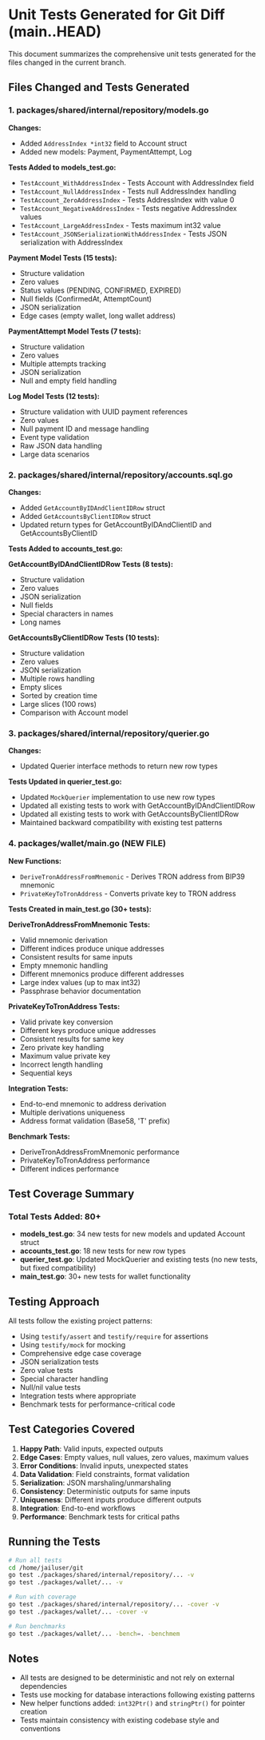 # Unit Tests Generated for Git Diff (main..HEAD)

This document summarizes the comprehensive unit tests generated for the files changed in the current branch.

## Files Changed and Tests Generated

### 1. packages/shared/internal/repository/models.go

**Changes:**
- Added `AddressIndex *int32` field to Account struct
- Added new models: Payment, PaymentAttempt, Log

**Tests Added to models_test.go:**
- `TestAccount_WithAddressIndex` - Tests Account with AddressIndex field
- `TestAccount_NullAddressIndex` - Tests null AddressIndex handling
- `TestAccount_ZeroAddressIndex` - Tests AddressIndex with value 0
- `TestAccount_NegativeAddressIndex` - Tests negative AddressIndex values
- `TestAccount_LargeAddressIndex` - Tests maximum int32 value
- `TestAccount_JSONSerializationWithAddressIndex` - Tests JSON serialization with AddressIndex

**Payment Model Tests (15 tests):**
- Structure validation
- Zero values
- Status values (PENDING, CONFIRMED, EXPIRED)
- Null fields (ConfirmedAt, AttemptCount)
- JSON serialization
- Edge cases (empty wallet, long wallet address)

**PaymentAttempt Model Tests (7 tests):**
- Structure validation
- Zero values
- Multiple attempts tracking
- JSON serialization
- Null and empty field handling

**Log Model Tests (12 tests):**
- Structure validation with UUID payment references
- Zero values
- Null payment ID and message handling
- Event type validation
- Raw JSON data handling
- Large data scenarios

### 2. packages/shared/internal/repository/accounts.sql.go

**Changes:**
- Added `GetAccountByIDAndClientIDRow` struct
- Added `GetAccountsByClientIDRow` struct
- Updated return types for GetAccountByIDAndClientID and GetAccountsByClientID

**Tests Added to accounts_test.go:**

**GetAccountByIDAndClientIDRow Tests (8 tests):**
- Structure validation
- Zero values
- JSON serialization
- Null fields
- Special characters in names
- Long names

**GetAccountsByClientIDRow Tests (10 tests):**
- Structure validation
- Zero values  
- JSON serialization
- Multiple rows handling
- Empty slices
- Sorted by creation time
- Large slices (100 rows)
- Comparison with Account model

### 3. packages/shared/internal/repository/querier.go

**Changes:**
- Updated Querier interface methods to return new row types

**Tests Updated in querier_test.go:**
- Updated `MockQuerier` implementation to use new row types
- Updated all existing tests to work with GetAccountByIDAndClientIDRow
- Updated all existing tests to work with GetAccountsByClientIDRow
- Maintained backward compatibility with existing test patterns

### 4. packages/wallet/main.go (NEW FILE)

**New Functions:**
- `DeriveTronAddressFromMnemonic` - Derives TRON address from BIP39 mnemonic
- `PrivateKeyToTronAddress` - Converts private key to TRON address

**Tests Created in main_test.go (30+ tests):**

**DeriveTronAddressFromMnemonic Tests:**
- Valid mnemonic derivation
- Different indices produce unique addresses
- Consistent results for same inputs
- Empty mnemonic handling
- Different mnemonics produce different addresses
- Large index values (up to max int32)
- Passphrase behavior documentation

**PrivateKeyToTronAddress Tests:**
- Valid private key conversion
- Different keys produce unique addresses
- Consistent results for same key
- Zero private key handling
- Maximum value private key
- Incorrect length handling
- Sequential keys

**Integration Tests:**
- End-to-end mnemonic to address derivation
- Multiple derivations uniqueness
- Address format validation (Base58, 'T' prefix)

**Benchmark Tests:**
- DeriveTronAddressFromMnemonic performance
- PrivateKeyToTronAddress performance
- Different indices performance

## Test Coverage Summary

### Total Tests Added: 80+

- **models_test.go**: 34 new tests for new models and updated Account struct
- **accounts_test.go**: 18 new tests for new row types
- **querier_test.go**: Updated MockQuerier and existing tests (no new tests, but fixed compatibility)
- **main_test.go**: 30+ new tests for wallet functionality

## Testing Approach

All tests follow the existing project patterns:
- Using `testify/assert` and `testify/require` for assertions
- Using `testify/mock` for mocking
- Comprehensive edge case coverage
- JSON serialization tests
- Zero value tests
- Special character handling
- Null/nil value tests
- Integration tests where appropriate
- Benchmark tests for performance-critical code

## Test Categories Covered

1. **Happy Path**: Valid inputs, expected outputs
2. **Edge Cases**: Empty values, null values, zero values, maximum values
3. **Error Conditions**: Invalid inputs, unexpected states
4. **Data Validation**: Field constraints, format validation
5. **Serialization**: JSON marshaling/unmarshaling
6. **Consistency**: Deterministic outputs for same inputs
7. **Uniqueness**: Different inputs produce different outputs
8. **Integration**: End-to-end workflows
9. **Performance**: Benchmark tests for critical paths

## Running the Tests

```bash
# Run all tests
cd /home/jailuser/git
go test ./packages/shared/internal/repository/... -v
go test ./packages/wallet/... -v

# Run with coverage
go test ./packages/shared/internal/repository/... -cover -v
go test ./packages/wallet/... -cover -v

# Run benchmarks
go test ./packages/wallet/... -bench=. -benchmem
```

## Notes

- All tests are designed to be deterministic and not rely on external dependencies
- Tests use mocking for database interactions following existing patterns
- New helper functions added: `int32Ptr()` and `stringPtr()` for pointer creation
- Tests maintain consistency with existing codebase style and conventions